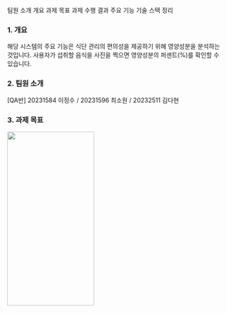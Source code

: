 팀원 소개
개요
과제 목표
과제 수행 결과
주요 기능
기술 스택 정리

###  1. 개요
해당 시스템의 주요 기능은 식단 관리의 편의성을 제공하기 위해 영양성분을 분석하는 것입니다. 사용자가 섭취할 음식을 사진을 찍으면 영양성분의 퍼센트(%)를 확인할 수 있습니다.

###  2. 팀원 소개
[QA반] 20231584 이정수 / 20231596 최소원 / 20232511 김다현

### 3. 과제 목표


<img src="C:\Users\leejungsu\Desktop\KakaoTalk_20241128_115337498.png" width="200" height="400"/>

